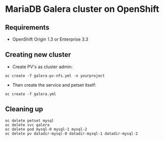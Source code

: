 # MariaDB Galera cluster on OpenShift

## Requirements
- OpenShift Origin 1.3 or Enterprise 3.3

## Creating new cluster

- Create PV's as cluster admin:
```
oc create -f galera-pv-nfs.yml -n yourproject
```
- Then create the service and petset itself:
```
oc create -f galera.yml
```

## Cleaning up

```
oc delete petset mysql
oc delete svc galera
oc delete pod mysql-0 mysql-1 mysql-2
oc delete pv datadir-mysql-0 datadir-mysql-1 datadir-mysql-2
```
